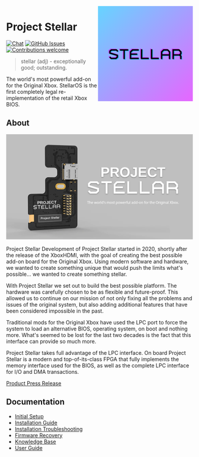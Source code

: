 <img src="resources/images/logo.png" align="right" />

# Project Stellar
<p >
 <a href=""><img src="https://img.shields.io/discord/643467096906399804.svg" alt="Chat"></a>
 <a href="https://github.com/MakeMHz/project-stellar/issues"><img src="https://img.shields.io/github/issues/MakeMHz/project-stellar.svg" alt="GitHub Issues"></a>
 <a href=""><img src="https://img.shields.io/badge/contributions-welcome-orange.svg" alt="Contributions welcome"></a>
</p>

> stellar (adj) - exceptionally good; outstanding.

The world's most powerful add-on for the Original Xbox. StellarOS is the first completely legal re-implementation of the retail Xbox BIOS.


## About
![screenshot](resources/images/banner.png)

Project Stellar
Development of Project Stellar started in 2020, shortly after the release of the XboxHDMI, with the goal of creating the best possible add-on board for the Original Xbox. Using modern software and hardware, we wanted to create something unique that would push the limits what's possible... we wanted to create something stellar.

With Project Stellar we set out to build the best possible platform. The hardware was carefully chosen to be as flexible and future-proof. This allowed us to continue on our mission of not only fixing all the problems and issues of the original system, but also adding additional features that have been considered impossible in the past.

Traditional mods for the Original Xbox have used the LPC port to force the system to load an alternative BIOS, operating system, on boot and nothing more. What's seemed to be lost for the last two decades is the fact that this interface can provide so much more.

Project Stellar takes full advantage of the LPC interface. On board Project Stellar is a modern and top-of-its-class FPGA that fully implements the memory interface used for the BIOS, as well as the complete LPC interface for I/O and DMA transactions.

[Product Press Release](https://makemhz.com/blogs/news/announcing-project-stellar-plus-more)

## Documentation
* [Initial Setup](https://support.makemhz.com/project-stellar/initial-setup)
* [Installation Guide](https://support.makemhz.com/project-stellar/installation-guide)
* [Installation Troubleshooting](https://support.makemhz.com/project-stellar/installation-troubleshooting)
* [Firmware Recovery](https://support.makemhz.com/project-stellar/firmware-recovery)
* [Knowledge Base](https://support.makemhz.com/project-stellar/knowledge-base)
* [User Guide](https://support.makemhz.com/project-stellar/user-guide/getting-started)
